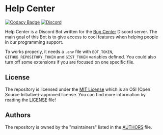 # Help Center
[![Codacy Badge](https://app.codacy.com/project/badge/Grade/ba42cf2ee16a44b69feb5b5026146b14)](https://www.codacy.com/gh/discord-bugcenter/HelpCenter/dashboard?utm_source=github.com&amp;utm_medium=referral&amp;utm_content=discord-bugcenter/HelpCenter&amp;utm_campaign=Badge_Grade)  [![Discord](https://img.shields.io/discord/595218682670481418)](https://discord.gg/fp7UumAKSu)

Help Center is a Discord Bot written for the [Bug Center](https://discord.gg/eNnK7J6MFz) Discord server.
The main goal of this Bot is to give access to cool features when helping people in our programming support.

To works properly, it needs a `.env` file with `BOT_TOKEN`, `GITHUB_REPOSITORY_TOKEN` and `GIST_TOKEN` variables defined. You could also turn off some extensions if you are focused on one specific file.

## License

The repository is licensed under the [MIT License](https://opensource.org/licenses/MIT) which is an 
OSI (Open Source Initiative)-approved license. You can find more information by reading the [LICENSE](LICENSE) file!

## Authors 

The repository is owned by the "maintainers" listed in the [AUTHORS](AUTHORS) file.
